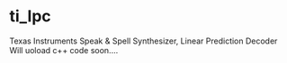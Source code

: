 # ti_lpc
Texas Instruments Speak &amp; Spell Synthesizer, Linear Prediction Decoder
Will uoload c++ code soon....
